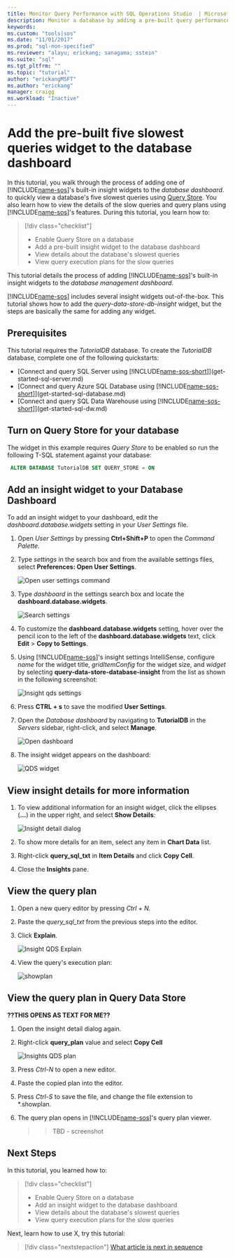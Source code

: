 ```yaml
---
title: Monitor Query Performance with SQL Operations Studio  | Microsoft Docs
description: Monitor a database by adding a pre-built query performance widget to the database dashboard that shows the five slowest queries.
keywords: 
ms.custom: "tools|sos"
ms.date: "11/01/2017"
ms.prod: "sql-non-specified"
ms.reviewer: "alayu; erickang; sanagama; sstein"
ms.suite: "sql"
ms.tgt_pltfrm: ""
ms.topic: "tutorial"
author: "erickangMSFT"
ms.author: "erickang"
manager: craigg
ms.workload: "Inactive"
---
```


# Add the pre-built five slowest queries widget to the database dashboard

In this tutorial, you walk through the process of adding one of [!INCLUDE[name-sos](../includes/name-sos-short.md)]'s built-in insight widgets to the *database dashboard*.  to quickly view a database's five slowest queries using [Query Store](../relational-databases/performance/monitoring-performance-by-using-the-query-store.md). You also learn how to view the details of the slow queries and query plans using [!INCLUDE[name-sos](../includes/name-sos-short.md)]'s features. During this tutorial, you learn how to:

> [!div class="checklist"]
> * Enable Query Store on a database
> * Add a pre-built insight widget to the database dashboard
> * View details about the database's slowest queries
> * View query execution plans for the slow queries

This tutorial details the process of adding [!INCLUDE[name-sos](../includes/name-sos-short.md)]'s built-in insight widgets to the *database management dashboard*.

[!INCLUDE[name-sos](../includes/name-sos-short.md)] includes several insight widgets out-of-the-box. This tutorial shows how to add the *query-data-store-db-insight* widget, but the steps are basically the same for adding any widget.

## Prerequisites

This tutorial requires the *TutorialDB* database. To create the *TutorialDB* database, complete one of the following quickstarts:

- [Connect and query SQL Server using [!INCLUDE[name-sos-short](../includes/name-sos-short.md)]](get-started-sql-server.md)
- [Connect and query Azure SQL Database using [!INCLUDE[name-sos-short](../includes/name-sos-short.md)]](get-started-sql-database.md)
- [Connect and query SQL Data Warehouse using [!INCLUDE[name-sos-short](../includes/name-sos-short.md)]](get-started-sql-dw.md)

## Turn on Query Store for your database

The widget in this example requires *Query Store* to be enabled so run the following T-SQL statement against your database:

   ```sql
    ALTER DATABASE TutorialDB SET QUERY_STORE = ON
   ```

## Add an insight widget to your Database Dashboard

To add an insight widget to your dashboard, edit the *dashboard.database.widgets* setting in your *User Settings* file.

1. Open *User Settings* by pressing **Ctrl+Shift+P** to open the *Command Palette*.
2. Type *settings* in the search box and from the available settings files, select **Preferences: Open User Settings**.

   ![Open user settings command](./media/tutorial-qds-sql-server/open-user-settings.png)

2. Type *dashboard* in the settings search box and locate the **dashboard.database.widgets**.

   ![Search settings](./media/tutorial-qds-sql-server/search-settings.png)

3. To customize the **dashboard.database.widgets** setting, hover over the pencil icon to the left of the **dashboard.database.widgets** text, click **Edit** > **Copy to Settings**.

4. Using [!INCLUDE[name-sos](../includes/name-sos-short.md)]'s insight settings IntelliSense, configure *name* for the widget title, *gridItemConfig* for the widget size, and *widget* by selecting **query-data-store-database-insight** from the list as shown in the following screenshot:

   ![Insight qds settings](./media/tutorial-qds-sql-server/insight-qds-settings.png)

5. Press **CTRL + s** to save the modified **User Settings**.

6. Open the *Database dashboard* by navigating to **TutorialDB** in the *Servers* sidebar, right-click, and select **Manage**.

   ![Open dashboard](./media/tutorial-qds-sql-server/insight-open-dashboard.png)

7. The insight widget appears on the dashboard: 

   ![QDS widget](./media/tutorial-qds-sql-server/insight-qds-result.png)


## View insight details for more information

1. To view additional information for an insight widget, click the ellipses (**...**) in the upper right, and select **Show Details**:

   ![Insight detail dialog](./media/tutorial-qds-sql-server/insight-details-dialog.png)

2. To show more details for an item, select any item in **Chart Data** list.

3. Right-click **query_sql_txt** in **Item Details** and click **Copy Cell**.

4. Close the **Insights** pane.

## View the query plan

1. Open a new query editor by pressing *Ctrl + N*.

2. Paste the *query_sql_txt* from the previous steps into the editor.

3. Click **Explain**.

   ![Insight QDS Explain](./media/tutorial-qds-sql-server/insight-qds-explain.png)

4. View the query's execution plan:

   ![showplan](./media/tutorial-qds-sql-server/showplan.png)

## View the query plan in Query Data Store

**??THIS OPENS AS TEXT FOR ME??**

1. Open the insight detail dialog again.

2. Right-click **query_plan** value and select **Copy Cell**

   ![Insights QDS plan](./media/tutorial-qds-sql-server/insight-qds-plan.png)

3. Press *Ctrl-N* to open a new editor.

4. Paste the copied plan into the editor.

5. Press *Ctrl-S* to save the file, and change the file extension to *.showplan.

6. The query plan opens in [!INCLUDE[name-sos](../includes/name-sos-short.md)]'s query plan viewer.

   >> TBD - screenshot

## Next Steps
In this tutorial, you learned how to:
> [!div class="checklist"]
> * Enable Query Store on a database
> * Add an insight widget to the database dashboard
> * View details about the database's slowest queries
> * View query execution plans for the slow queries

Next, learn how to use X, try this tutorial: 
> [!div class="nextstepaction"]
> [What article is next in sequence](tutorial-build-custom-insight-sql-server.md)